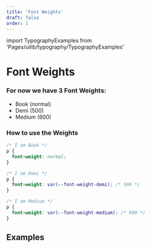 ```yaml
---
title: 'Font Weights'
draft: false
order: 1
---
```


import TypographyExamples from 'Pages/uilib/typography/TypographyExamples'

# Font Weights

### For now we have 3 Font Weights:

- <span class="dnb-typo-book">Book</span> (normal)
- <span class="dnb-typo-demi">Demi</span> (500)
- <span class="dnb-typo-medium">Medium</span> (600)

### How to use the Weights

```css
/* I am Book */
p {
  font-weight: normal;
}

/* I am Demi */
p {
  font-weight: var(--font-weight-demi); /* 500 */
}

/* I am Medium */
p {
  font-weight: var(--font-weight-medium); /* 600 */
}
```

## Examples

<TypographyExamples />
